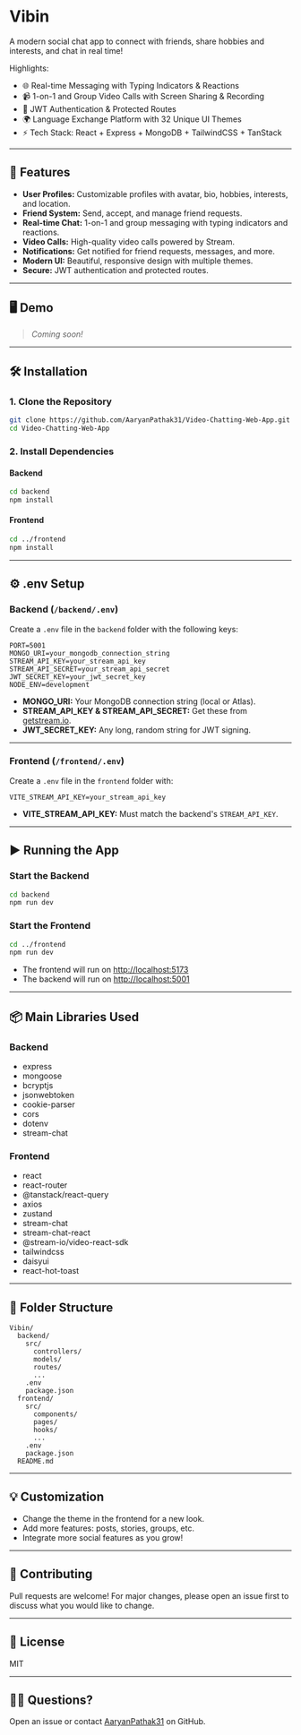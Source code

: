 # Vibin

A modern social chat app to connect with friends, share hobbies and interests, and chat in real time!

Highlights:

- 🌐 Real-time Messaging with Typing Indicators & Reactions
- 📹 1-on-1 and Group Video Calls with Screen Sharing & Recording
- 🔐 JWT Authentication & Protected Routes
- 🌍 Language Exchange Platform with 32 Unique UI Themes
- ⚡ Tech Stack: React + Express + MongoDB + TailwindCSS + TanStack

---

## 🚀 Features

- **User Profiles:** Customizable profiles with avatar, bio, hobbies, interests, and location.
- **Friend System:** Send, accept, and manage friend requests.
- **Real-time Chat:** 1-on-1 and group messaging with typing indicators and reactions.
- **Video Calls:** High-quality video calls powered by Stream.
- **Notifications:** Get notified for friend requests, messages, and more.
- **Modern UI:** Beautiful, responsive design with multiple themes.
- **Secure:** JWT authentication and protected routes.

---

## 🖥️ Demo

> _Coming soon!_

---

## 🛠️ Installation

### 1. **Clone the Repository**

```bash
git clone https://github.com/AaryanPathak31/Video-Chatting-Web-App.git
cd Video-Chatting-Web-App
```

### 2. **Install Dependencies**

#### Backend

```bash
cd backend
npm install
```

#### Frontend

```bash
cd ../frontend
npm install
```

---

## ⚙️ .env Setup

### **Backend (`/backend/.env`)**

Create a `.env` file in the `backend` folder with the following keys:

```env
PORT=5001
MONGO_URI=your_mongodb_connection_string
STREAM_API_KEY=your_stream_api_key
STREAM_API_SECRET=your_stream_api_secret
JWT_SECRET_KEY=your_jwt_secret_key
NODE_ENV=development
```

- **MONGO_URI:** Your MongoDB connection string (local or Atlas).
- **STREAM_API_KEY & STREAM_API_SECRET:** Get these from [getstream.io](https://getstream.io/).
- **JWT_SECRET_KEY:** Any long, random string for JWT signing.

---

### **Frontend (`/frontend/.env`)**

Create a `.env` file in the `frontend` folder with:

```env
VITE_STREAM_API_KEY=your_stream_api_key
```

- **VITE_STREAM_API_KEY:** Must match the backend's `STREAM_API_KEY`.

---

## ▶️ Running the App

### **Start the Backend**

```bash
cd backend
npm run dev
```

### **Start the Frontend**

```bash
cd ../frontend
npm run dev
```

- The frontend will run on [http://localhost:5173](http://localhost:5173)
- The backend will run on [http://localhost:5001](http://localhost:5001)

---

## 📦 Main Libraries Used

### **Backend**

- express
- mongoose
- bcryptjs
- jsonwebtoken
- cookie-parser
- cors
- dotenv
- stream-chat

### **Frontend**

- react
- react-router
- @tanstack/react-query
- axios
- zustand
- stream-chat
- stream-chat-react
- @stream-io/video-react-sdk
- tailwindcss
- daisyui
- react-hot-toast

---

## 📝 Folder Structure

```
Vibin/
  backend/
    src/
      controllers/
      models/
      routes/
      ...
    .env
    package.json
  frontend/
    src/
      components/
      pages/
      hooks/
      ...
    .env
    package.json
  README.md
```

---

## 💡 Customization

- Change the theme in the frontend for a new look.
- Add more features: posts, stories, groups, etc.
- Integrate more social features as you grow!

---

## 🤝 Contributing

Pull requests are welcome! For major changes, please open an issue first to discuss what you would like to change.

---

## 📄 License

MIT

---

## 🙋‍♂️ Questions?

Open an issue or contact [AaryanPathak31](https://github.com/AaryanPathak31) on GitHub.
